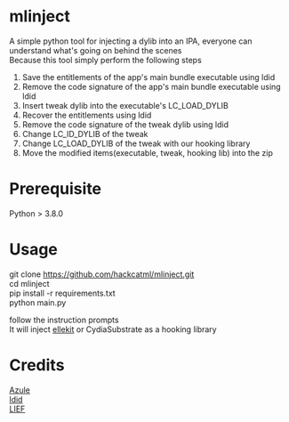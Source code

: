 # mlinject
A simple python tool for injecting a dylib into an IPA, everyone can understand what's going on behind the scenes<br>
Because this tool simply perform the following steps<br>
1. Save the entitlements of the app's main bundle executable using ldid 
2. Remove the code signature of the app's main bundle executable using ldid
3. Insert tweak dylib into the executable's LC_LOAD_DYLIB
4. Recover the entitlements using ldid
5. Remove the code signature of the tweak dylib using ldid
6. Change LC_ID_DYLIB of the tweak
7. Change LC_LOAD_DYLIB of the tweak with our hooking library
8. Move the modified items(executable, tweak, hooking lib) into the zip

# Prerequisite
Python > 3.8.0

# Usage
git clone https://github.com/hackcatml/mlinject.git<br>
cd mlinject<br>
pip install -r requirements.txt<br>
python main.py<br>

follow the instruction prompts<br>
It will inject [ellekit](https://github.com/evelyneee/ellekit) or CydiaSubstrate as a hooking library

# Credits
[Azule](https://github.com/Al4ise/Azule)<br>
[ldid](https://github.com/ProcursusTeam/ldid)<br>
[LIEF](https://github.com/lief-project/LIEF)
